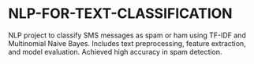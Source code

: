 # NLP-FOR-TEXT-CLASSIFICATION
NLP project to classify SMS messages as spam or ham using TF-IDF and Multinomial Naive Bayes. Includes text preprocessing, feature extraction, and model evaluation. Achieved high accuracy in spam detection.
